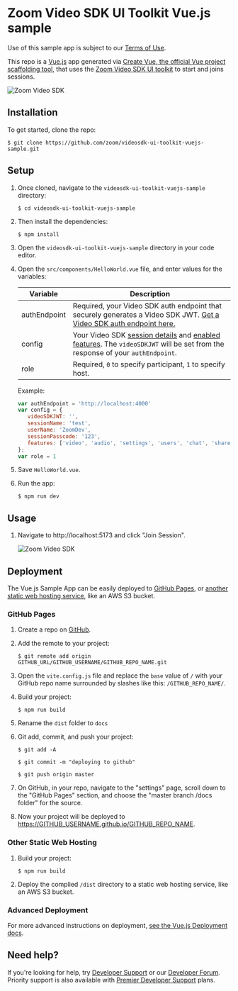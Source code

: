 # Zoom Video SDK UI Toolkit Vue.js sample

Use of this sample app is subject to our [Terms of Use](https://explore.zoom.us/en/video-sdk-terms/).

This repo is a [Vue.js](https://vuejs.org/) app generated via [Create Vue, the official Vue project scaffolding tool](https://vuejs.org/guide/quick-start.html#creating-a-vue-application), that uses the [Zoom Video SDK UI toolkit](https://developers.zoom.us/docs/video-sdk/web/) to start and joins sessions.

![Zoom Video SDK](https://raw.githubusercontent.com/zoom/videosdk-ui-toolkit-web/HEAD/ui-toolkit%E2%80%93gallery-view.png)

## Installation

To get started, clone the repo:

`$ git clone https://github.com/zoom/videosdk-ui-toolkit-vuejs-sample.git`


## Setup

1. Once cloned, navigate to the `videosdk-ui-toolkit-vuejs-sample` directory:

   `$ cd videosdk-ui-toolkit-vuejs-sample`

1. Then install the dependencies:

   `$ npm install`

1. Open the `videosdk-ui-toolkit-vuejs-sample` directory in your code editor.

1. Open the `src/components/HelloWorld.vue` file, and enter values for the variables:

   | Variable                   | Description |
   | -----------------------|-------------|
   | authEndpoint          | Required, your Video SDK auth endpoint that securely generates a Video SDK JWT. [Get a Video SDK auth endpoint here.](https://github.com/zoom/videosdk-auth-endpoint-sample) |
   | config | Your Video SDK [session details](https://developers.zoom.us/docs/video-sdk/web/ui-toolkit/#join-session) and [enabled features](https://developers.zoom.us/docs/video-sdk/web/ui-toolkit/#supported-features). The `videoSDKJWT` will be set from the response of your `authEndpoint`. |
   | role | Required, `0` to specify participant, `1` to specify host. |

   Example:

   ```js
   var authEndpoint = 'http://localhost:4000'
   var config = {
      videoSDKJWT: '',
      sessionName: 'test',
      userName: 'ZoomDev',
      sessionPasscode: '123',
      features: ['video', 'audio', 'settings', 'users', 'chat', 'share']
   };
   var role = 1
   ```

1. Save `HelloWorld.vue`.

1. Run the app:

   `$ npm run dev`

## Usage

1. Navigate to http://localhost:5173 and click "Join Session".

   ![Zoom Video SDK](https://raw.githubusercontent.com/zoom/videosdk-ui-toolkit-web/HEAD/ui-toolkit%E2%80%93gallery-view.png)

## Deployment

The Vue.js Sample App can be easily deployed to [GitHub Pages](#github-pages), or [another static web hosting service](#other-static-web-hosting), like an AWS S3 bucket.

### GitHub Pages

1. Create a repo on [GitHub](https://github.com).

1. Add the remote to your project:

   `$ git remote add origin GITHUB_URL/GITHUB_USERNAME/GITHUB_REPO_NAME.git`

1. Open the `vite.config.js` file and replace the `base` value of `/` with your GitHub repo name surrounded by slashes like this: `/GITHUB_REPO_NAME/`.

1. Build your project:

   `$ npm run build`

1. Rename the `dist` folder to `docs`

1. Git add, commit, and push your project:

   `$ git add -A`

   `$ git commit -m "deploying to github"`

   `$ git push origin master`

1. On GitHub, in your repo, navigate to the "settings" page, scroll down to the "GitHub Pages" section, and choose the "master branch /docs folder" for the source.

1. Now your project will be deployed to https://GITHUB_USERNAME.github.io/GITHUB_REPO_NAME.

### Other Static Web Hosting

1. Build your project:

   `$ npm run build`

1. Deploy the complied `/dist` directory to a static web hosting service, like an AWS S3 bucket.

### Advanced Deployment

For more advanced instructions on deployment, [see the Vue.js Deployment docs](https://vitejs.dev/guide/static-deploy.html).

## Need help?

If you're looking for help, try [Developer Support](https://devsupport.zoom.us) or our [Developer Forum](https://devforum.zoom.us). Priority support is also available with [Premier Developer Support](https://explore.zoom.us/docs/en-us/developer-support-plans.html) plans.
